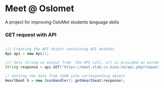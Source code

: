 # Meet @ Oslomet

A project for improving OsloMet students language skills


### GET request with API
```java

/// Creating the API object containing API methods
Api api = new Api();

/// Gets string as output from  the API call, url is provided as paramter for request
String response = api.GET("https://meet.vlab.cs.hioa.no/api.php?request=heartbeat");

// Getting the data from JSON into corresponding object
Heartbeat h = new JsonHandler().getHeartbeat(response);
```
